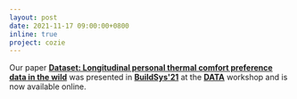 ```yaml
---
layout: post
date: 2021-11-17 09:00:00+0800
inline: true
project: cozie
---
```


Our paper [**Dataset: Longitudinal personal thermal comfort preference data in the wild**](https://doi.org/10.1145/3486611.3492315) was presented in [**BuildSys'21**](http://buildsys.acm.org/2021/) at the [**DATA**](https://data-workshop.github.io/DATA2021/) workshop and is now available online.
